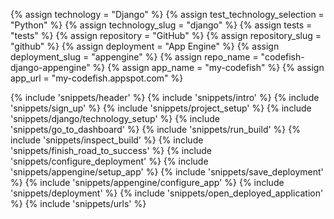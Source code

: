 {% assign technology = "Django" %}
{% assign test_technology_selection = "Python" %}
{% assign technology_slug = "django" %}
{% assign tests = "tests" %}
{% assign repository = "GitHub" %}
{% assign repository_slug = "github" %}
{% assign deployment = "App Engine" %}
{% assign deployment_slug = "appengine" %}
{% assign repo_name = "codefish-django-appengine" %}
{% assign app_name = "my-codefish" %}
{% assign app_url = "my-codefish.appspot.com" %}

{% include 'snippets/header' %}
{% include 'snippets/intro' %}
{% include 'snippets/sign_up' %}
{% include 'snippets/project_setup' %}
{% include 'snippets/django/technology_setup' %}
{% include 'snippets/go_to_dashboard' %}
{% include 'snippets/run_build' %}
{% include 'snippets/inspect_build' %}
{% include 'snippets/finish_road_to_success' %}
{% include 'snippets/configure_deployment' %}
{% include 'snippets/appengine/setup_app' %}
{% include 'snippets/save_deployment' %}
{% include 'snippets/appengine/configure_app' %}
{% include 'snippets/deployment' %}
{% include 'snippets/open_deployed_application' %}
{% include 'snippets/urls' %}
